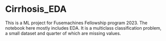 # Cirrhosis_EDA

This is a ML project for Fusemachines Fellowship program 2023.
The notebook here mostly includes EDA.
It is a multiclass classification problem, a small dataset and quarter of which are missing values.
